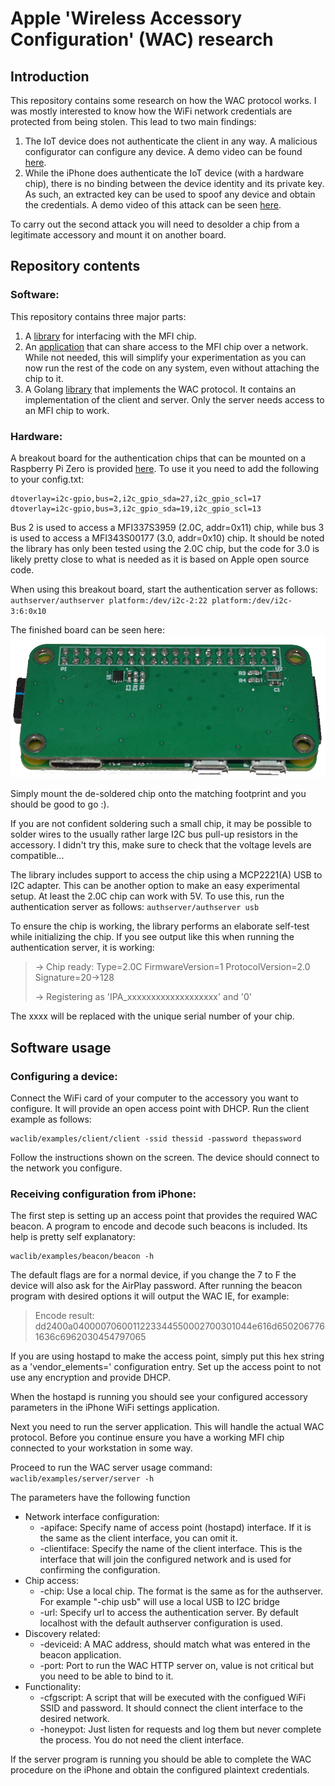 # Apple 'Wireless Accessory Configuration' (WAC) research
## Introduction
This repository contains some research on how the WAC protocol works. I was mostly interested to know how the WiFi network credentials are protected from being stolen.
This lead to two main findings:

 1. The IoT device does not authenticate the client in any way. A malicious configurator can configure any device. A demo video can be found [here](https://www.youtube.com/watch?v=pEIG0Prjm5A). 
 2. While the iPhone does authenticate the IoT device (with a hardware chip), there is no binding between the device identity and its private key. As such, an extracted key can be used to spoof any device and obtain the credentials. A demo video of this attack can be seen [here](https://www.youtube.com/watch?v=FUDFplPQymU). 

To carry out the second attack you will need to desolder a chip from a legitimate accessory and mount it on another board. 

## Repository contents
### Software:
This repository contains three major parts:

 1. A [library](https://github.com/BertoldVdb/WACResearch/tree/master/authchip) for interfacing with the MFI chip.
 2. An [application](https://github.com/BertoldVdb/WACResearch/tree/master/authserver) that can share access to the MFI chip over a network. While not needed, this will simplify your experimentation as you can now run the rest of the code on any system, even without attaching the chip to it.
 3. A Golang [library](https://github.com/BertoldVdb/WACResearch/tree/master/waclib) that implements the WAC protocol. It contains an implementation of the client and server. Only the server needs access to an MFI chip to work.

### Hardware:
A breakout board for the authentication chips that can be mounted on a Raspberry Pi Zero is provided [here](https://github.com/BertoldVdb/WACResearch/tree/master/hardware). To use it you need to add the following to your config.txt:

    dtoverlay=i2c-gpio,bus=2,i2c_gpio_sda=27,i2c_gpio_scl=17
    dtoverlay=i2c-gpio,bus=3,i2c_gpio_sda=19,i2c_gpio_scl=13

Bus 2 is used to access a MFI337S3959 (2.0C, addr=0x11) chip, while bus 3 is used to access a MFI343S00177 (3.0, addr=0x10) chip. It should be noted the library has only been tested using the 2.0C chip, but the code for 3.0 is likely pretty close to what is needed as it is based on Apple open source code.

When using this breakout board, start the authentication server as follows:
`authserver/authserver platform:/dev/i2c-2:22 platform:/dev/i2c-3:6:0x10`

The finished board can be seen here:
![MFI chip breakout board](https://raw.githubusercontent.com/BertoldVdb/WACResearch/master/hardware/breakout.png)

Simply mount the de-soldered chip onto the matching footprint and you should be good to go :).

If you are not confident soldering such a small chip, it may be possible to solder wires to the usually rather large I2C bus pull-up resistors in the accessory. I didn't try this, make sure to check that the voltage levels are compatible...

The library includes support to access the chip using a MCP2221(A) USB to I2C adapter. This can be another option to make an easy experimental setup. At least the 2.0C chip can work with 5V. To use this, run the authentication server as follows:
`authserver/authserver usb`

To ensure the chip is working, the library performs an elaborate self-test while initializing the chip. If you see output like this when running the authentication server, it is working:

> -> Chip ready: Type=2.0C FirmwareVersion=1 ProtocolVersion=2.0 Signature=20->128
>
> -> Registering as 'IPA_xxxxxxxxxxxxxxxxxxx' and '0'

The xxxx will be replaced with the unique serial number of your chip.

## Software usage
### Configuring a device:
Connect the WiFi card of your computer to the accessory you want to configure. It will provide an open access point with DHCP. Run the client example as follows:

    waclib/examples/client/client -ssid thessid -password thepassword

Follow the instructions shown on the screen. The device should connect to the network you configure.

### Receiving configuration from iPhone:
The first step is setting up an access point that provides the required WAC beacon. A program to encode and decode such beacons is included. Its help is pretty self explanatory:

    waclib/examples/beacon/beacon -h

The default flags are for a normal device, if you change the 7 to F the device will also ask for the AirPlay password.
After running the beacon program with desired options it will output the WAC IE, for example:

> Encode result:    dd2400a0400007060011223344550002700301044e616d6502067761636c6962030454797065

If you are using hostapd to make the access point, simply put this hex string as a 'vendor_elements=' configuration entry. Set up the access point to not use any encryption and provide DHCP.

When the hostapd is running you should see your configured accessory parameters in the iPhone WiFi settings application.

Next you need to run the server application. This will handle the actual WAC protocol. Before you continue ensure you have a working MFI chip connected to your workstation in some way.

Proceed to run the WAC server usage command:
`waclib/examples/server/server -h`

The parameters have the following function

 - Network interface configuration:
   - -apiface: Specify name of access point (hostapd) interface. If it is the same as the client interface, you can omit it.
   - -clientiface: Specify the name of the client interface. This is the interface that will join the configured network and is used for confirming the configuration.
 - Chip access:
   - -chip: Use a local chip. The format is the same as for the authserver. For example "-chip usb" will use a local USB to I2C bridge
   - -url: Specify url to access the authentication server. By default localhost with the default authserver configuration is used.
 - Discovery related:
   - -deviceid: A MAC address, should match what was entered in the beacon application.
   - -port: Port to run the WAC HTTP server on, value is not critical but you need to be able to bind to it.
- Functionality:
   - -cfgscript: A script that will be executed with the configued WiFi SSID and password. It should connect the client interface to the desired network.
  - -honeypot: Just listen for requests and log them but never complete the process. You do not need the client interface.

If the server program is running you should be able to complete the WAC procedure on the iPhone and obtain the configured plaintext credentials.

